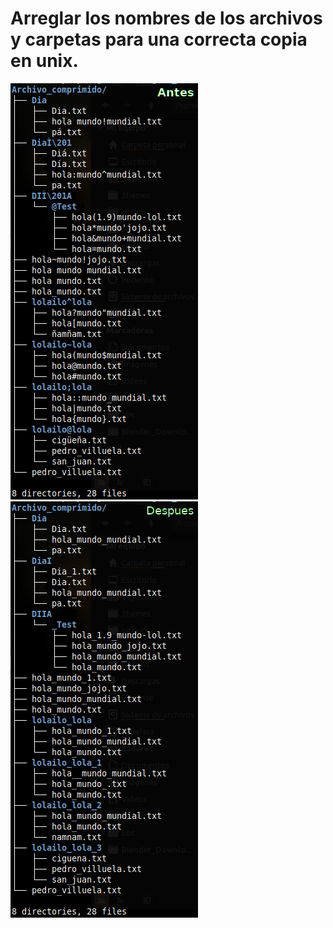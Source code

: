 # Arreglar los nombres de los archivos y carpetas para una correcta copia en unix.
![alt text](https://github.com/zebus3d/arreglar_nombres_de_archivos_y_carpetas/blob/master/imgs/antes_before.png "Antes Before") ![alt text](https://github.com/zebus3d/arreglar_nombres_de_archivos_y_carpetas/blob/master/imgs/despues_after.png "Despues After")
